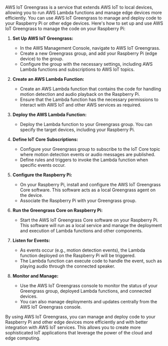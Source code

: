 AWS IoT Greengrass is a service that extends AWS IoT to local devices, allowing you to run AWS Lambda functions and manage edge devices more efficiently. You can use AWS IoT Greengrass to manage and deploy code to your Raspberry Pi or other edge devices. Here's how to set up and use AWS IoT Greengrass to manage the code on your Raspberry Pi:

1. **Set Up AWS IoT Greengrass:**

   - In the AWS Management Console, navigate to AWS IoT Greengrass.
   - Create a new Greengrass group, and add your Raspberry Pi (edge device) to the group.
   - Configure the group with the necessary settings, including AWS Lambda functions and subscriptions to AWS IoT topics.

2. **Create an AWS Lambda Function:**

   - Create an AWS Lambda function that contains the code for handling motion detection and audio playback on the Raspberry Pi.
   - Ensure that the Lambda function has the necessary permissions to interact with AWS IoT and other AWS services as required.

3. **Deploy the AWS Lambda Function:**

   - Deploy the Lambda function to your Greengrass group. You can specify the target devices, including your Raspberry Pi.

4. **Define IoT Core Subscriptions:**

   - Configure your Greengrass group to subscribe to the IoT Core topic where motion detection events or audio messages are published.
   - Define rules and triggers to invoke the Lambda function when specific events occur.

5. **Configure the Raspberry Pi:**

   - On your Raspberry Pi, install and configure the AWS IoT Greengrass Core software. This software acts as a local Greengrass agent on the device.
   - Associate the Raspberry Pi with your Greengrass group.

6. **Run the Greengrass Core on Raspberry Pi:**

   - Start the AWS IoT Greengrass Core software on your Raspberry Pi. This software will run as a local service and manage the deployment and execution of Lambda functions and other components.

7. **Listen for Events:**

   - As events occur (e.g., motion detection events), the Lambda function deployed on the Raspberry Pi will be triggered.
   - The Lambda function can execute code to handle the event, such as playing audio through the connected speaker.

8. **Monitor and Manage:**

   - Use the AWS IoT Greengrass console to monitor the status of your Greengrass group, deployed Lambda functions, and connected devices.
   - You can also manage deployments and updates centrally from the AWS IoT Greengrass console.

By using AWS IoT Greengrass, you can manage and deploy code to your Raspberry Pi and other edge devices more efficiently and with better integration with AWS IoT services. This allows you to create more sophisticated IoT applications that leverage the power of the cloud and edge computing.
